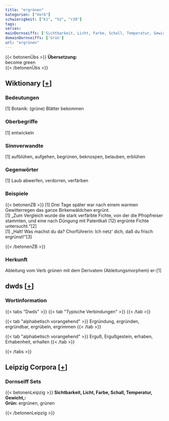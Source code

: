 ```yaml
---
title: "ergrünen"
kategorien: ["Verb"]
schwierigkeit: ["k1", "h2", "r20"]
tags:
series:
mainDornseiffs: ['Sichtbarkeit, Licht, Farbe, Schall, Temperatur, Gewicht,']
domainDornseiffs: ['Grün']
url: "ergrünen"
---
```


{{< betonenÜbs >}}
**Übersetzung:**  
become  green  
{{< /betonenÜbs >}}

## Wiktionary [[+](https://de.wiktionary.org/wiki/ergrünen)]

### Bedeutungen
[1] Botanik: (grüne) Blätter bekommen  

### Oberbegriffe
[1] entwickeln  

### Sinnverwandte
[1] aufblühen, aufgehen, begrünen, beknospen, belauben, erblühen  

### Gegenwörter
[1] Laub abwerfen, verdorren, verfärben  

### Beispiele
{{< betonenZB >}}
[1] Drei Tage später war nach einem warmen Gewitterregen das ganze Birkenwäldchen ergrünt.  
[1] „Zum Vergleich wurde die stark verfärbte Fichte, von der die Pfropfreiser stammten, und eine nach Düngung mit Patentkali (12) ergrünte Fichte untersucht.“[2]  
[1] „Halt! Was machst du da? Chorführerin: Ich netz’ dich, daß du frisch ergrünst!“[3]  

{{< /betonenZB >}}
### Herkunft
Ableitung vom Verb grünen mit dem Derivatem (Ableitungsmorphem) er-[1]  



## dwds [[+](https://www.dwds.de/wb/ergrünen)]

### Wortinformation
{{< tabs "Dwds" >}}
{{< tab "Typische Verbindungen" >}}
{{< /tab >}}

{{< tab "alphabetisch vorangehend" >}}
Ergründung, ergründen, ergründbar, ergrübeln, ergrimmen
{{< /tab >}}

{{< tab "alphabetisch vorangehend" >}}
Erguß, Ergußgestein, erhaben, Erhabenheit, erhallen
{{< /tab >}}

{{< /tabs >}}

## Leipzig Corpora [[+](https://corpora.uni-leipzig.de/en/res?word=ergrünen&corpusId=deu_newscrawl-public_2018)]

### Dornseiff Sets
{{< betonenLeipzig >}}
**Sichtbarkeit, Licht, Farbe, Schall, Temperatur, Gewicht,:**  
**Grün:** ergrünen, grünen  

{{< /betonenLeipzig >}}
